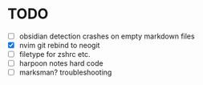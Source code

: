 # TODO

- [ ] obsidian detection crashes on empty markdown files
- [X] nvim git rebind to neogit
- [ ] filetype for zshrc etc.
- [ ] harpoon notes hard code
- [ ] marksman? troubleshooting
